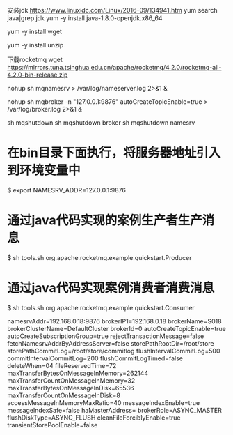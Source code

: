 安装jdk
https://www.linuxidc.com/Linux/2016-09/134941.htm
yum search java|grep jdk
yum -y install java-1.8.0-openjdk.x86_64

yum -y install wget

yum -y install unzip

下载rocketmq
wget https://mirrors.tuna.tsinghua.edu.cn/apache/rocketmq/4.2.0/rocketmq-all-4.2.0-bin-release.zip


nohup sh mqnamesrv > /var/log/nameserver.log 2>&1 &


nohup sh mqbroker -n "127.0.0.1:9876" autoCreateTopicEnable=true > /var/log/broker.log 2>&1 &


sh mqshutdown 
sh mqshutdown broker 
sh mqshutdown namesrv


# 在bin目录下面执行，将服务器地址引入到环境变量中
$ export NAMESRV_ADDR=127.0.0.1:9876
# 通过java代码实现的案例生产者生产消息
$ sh tools.sh org.apache.rocketmq.example.quickstart.Producer
# 通过java代码实现案例消费者消费消息
$ sh tools.sh org.apache.rocketmq.example.quickstart.Consumer




namesrvAddr=192.168.0.18:9876
brokerIP1=192.168.0.18
brokerName=S018
brokerClusterName=DefaultCluster
brokerId=0
autoCreateTopicEnable=true
autoCreateSubscriptionGroup=true
rejectTransactionMessage=false
fetchNamesrvAddrByAddressServer=false
storePathRootDir=/root/store
storePathCommitLog=/root/store/commitlog
flushIntervalCommitLog=500
commitIntervalCommitLog=200
flushCommitLogTimed=false
deleteWhen=04
fileReservedTime=72
maxTransferBytesOnMessageInMemory=262144
maxTransferCountOnMessageInMemory=32
maxTransferBytesOnMessageInDisk=65536
maxTransferCountOnMessageInDisk=8
accessMessageInMemoryMaxRatio=40
messageIndexEnable=true
messageIndexSafe=false
haMasterAddress=
brokerRole=ASYNC_MASTER
flushDiskType=ASYNC_FLUSH
cleanFileForciblyEnable=true
transientStorePoolEnable=false